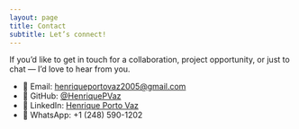 ```yaml
---
layout: page
title: Contact
subtitle: Let’s connect!
---
```


If you’d like to get in touch for a collaboration, project opportunity, or just to chat — I’d love to hear from you.

- 📧 Email: [henriqueportovaz2005@gmail.com](mailto:henriqueportovaz2005@gmail.com)
- 🐙 GitHub: [@HenriquePVaz](https://github.com/HenriquePVaz)
- 💼 LinkedIn: [Henrique Porto Vaz](https://www.linkedin.com/in/henrique-porto-vaz)
- 📱 WhatsApp: +1 (248) 590-1202
